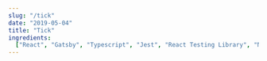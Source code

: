 ```yaml
---
slug: "/tick"
date: "2019-05-04"
title: "Tick"
ingredients:
  ["React", "Gatsby", "Typescript", "Jest", "React Testing Library", "NextJS"]
---
```


